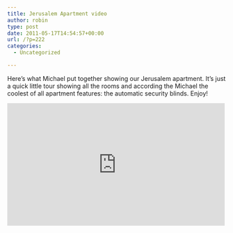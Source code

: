 ```yaml
---
title: Jerusalem Apartment video
author: robin
type: post
date: 2011-05-17T14:54:57+00:00
url: /?p=222
categories:
  - Uncategorized

---
```

Here&#8217;s what Michael put together showing our Jerusalem apartment. It&#8217;s just a quick little tour showing all the rooms and according the Michael the coolest of all apartment features: the automatic security blinds. Enjoy!

<iframe src="http://player.vimeo.com/video/23746178" width="500" height="281" frameborder="0" webkitAllowFullScreen mozallowfullscreen allowFullScreen></iframe>